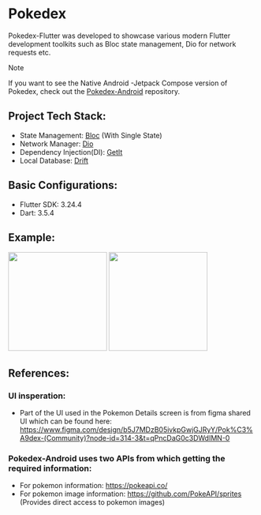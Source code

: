 # Pokedex

Pokedex-Flutter was developed to showcase various modern Flutter development toolkits such as Bloc state management, Dio for network requests etc.

> [!NOTE]
> If you want to see the Native Android -Jetpack Compose version of Pokedex, check out the [Pokedex-Android](https://github.com/r1n1os/Pokedex-Android) repository.

## Project Tech Stack:
  * State Management: [Bloc](https://bloclibrary.dev/) (With Single State)
  * Network Manager: [Dio](https://github.com/cfug/dio/tree/main/dio)
  * Dependency Injection(DI): [GetIt](https://github.com/fluttercommunity/get_it)
  * Local Database: [Drift](https://drift.simonbinder.eu/)

## Basic Configurations:
  * Flutter SDK: 3.24.4
  * Dart: 3.5.4

## Example: 
<img src="https://github.com/user-attachments/assets/246900c8-ce96-4d05-b143-431238380dfa" width="200">
<img src="https://github.com/user-attachments/assets/4c2d37e9-4598-48c3-9423-5bd77047b622" width="200">


## References:
  ### UI insperation:
 * Part of the UI used in the Pokemon Details screen is from figma shared UI which can be found here: https://www.figma.com/design/b5J7MDzB05ivkpGwjGJRyY/Pok%C3%A9dex-(Community)?node-id=314-3&t=qPncDaG0c3DWdIMN-0
  ### Pokedex-Android uses two APIs from which getting the required information:
 * For pokemon information: https://pokeapi.co/
 * For pokemon image information: https://github.com/PokeAPI/sprites (Provides direct access to pokemon images)
